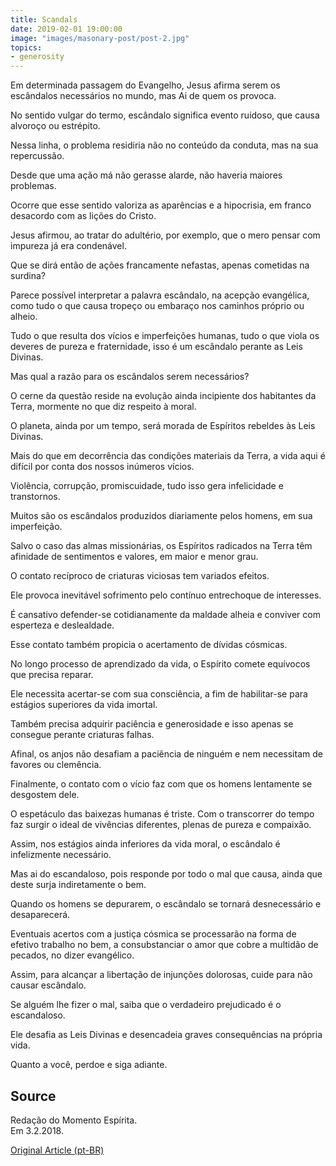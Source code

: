 ```yaml
---
title: Scandals
date: 2019-02-01 19:00:00
image: "images/masonary-post/post-2.jpg"
topics: 
- generosity
---
```


Em determinada passagem do Evangelho, Jesus afirma serem os escândalos
necessários no mundo, mas Ai de quem os provoca.

No sentido vulgar do termo, escândalo significa evento ruidoso, que causa
alvoroço ou estrépito.

Nessa linha, o problema residiria não no conteúdo da conduta, mas na sua
repercussão.

Desde que uma ação má não gerasse alarde, não haveria maiores problemas.

Ocorre que esse sentido valoriza as aparências e a hipocrisia, em franco
desacordo com as lições do Cristo.

Jesus afirmou, ao tratar do adultério, por exemplo, que o mero pensar com
impureza já era condenável.

Que se dirá então de ações francamente nefastas, apenas cometidas na surdina?

Parece possível interpretar a palavra escândalo, na acepção evangélica, como
tudo o que causa tropeço ou embaraço nos caminhos próprio ou alheio.

Tudo o que resulta dos vícios e imperfeições humanas, tudo o que viola os
deveres de pureza e fraternidade, isso é um escândalo perante as Leis Divinas.

Mas qual a razão para os escândalos serem necessários?

O cerne da questão reside na evolução ainda incipiente dos habitantes da Terra,
mormente no que diz respeito à moral.

O planeta, ainda por um tempo, será morada de Espíritos rebeldes às Leis
Divinas.

Mais do que em decorrência das condições materiais da Terra, a vida aqui é
difícil por conta dos nossos inúmeros vícios.

Violência, corrupção, promiscuidade, tudo isso gera infelicidade e transtornos.

Muitos são os escândalos produzidos diariamente pelos homens, em sua
imperfeição.

Salvo o caso das almas missionárias, os Espíritos radicados na Terra têm
afinidade de sentimentos e valores, em maior e menor grau.

O contato recíproco de criaturas viciosas tem variados efeitos.

Ele provoca inevitável sofrimento pelo contínuo entrechoque de interesses.

É cansativo defender-se cotidianamente da maldade alheia e conviver com
esperteza e deslealdade.

Esse contato também propicia o acertamento de dívidas cósmicas.

No longo processo de aprendizado da vida, o Espírito comete equívocos que
precisa reparar.

Ele necessita acertar-se com sua consciência, a fim de habilitar-se para
estágios superiores da vida imortal.

Também precisa adquirir paciência e generosidade e isso apenas se consegue
perante criaturas falhas.

Afinal, os anjos não desafiam a paciência de ninguém e nem necessitam de
favores ou clemência.

Finalmente, o contato com o vício faz com que os homens lentamente se desgostem
dele.

O espetáculo das baixezas humanas é triste. Com o transcorrer do tempo faz
surgir o ideal de vivências diferentes, plenas de pureza e compaixão.

Assim, nos estágios ainda inferiores da vida moral, o escândalo é infelizmente
necessário.

Mas ai do escandaloso, pois responde por todo o mal que causa, ainda que deste
surja indiretamente o bem.

Quando os homens se depurarem, o escândalo se tornará desnecessário e
desaparecerá.

Eventuais acertos com a justiça cósmica se processarão na forma de efetivo
trabalho no bem, a consubstanciar o amor que cobre a multidão de pecados, no
dizer evangélico.

Assim, para alcançar a libertação de injunções dolorosas, cuide para não causar
escândalo.

Se alguém lhe fizer o mal, saiba que o verdadeiro prejudicado é o escandaloso.

Ele desafia as Leis Divinas e desencadeia graves consequências na própria vida.

Quanto a você, perdoe e siga adiante.

## Source
Redação do Momento Espírita.  
Em 3.2.2018.


[Original Article (pt-BR)](http://momento.com.br/pt/ler_texto.php?id=5334)
